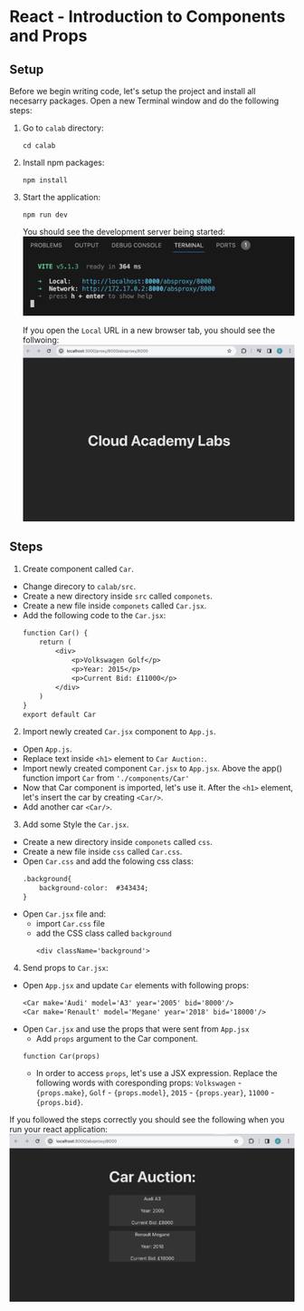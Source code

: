 # React - Introduction to Components and Props

## Setup 
Before we begin writing code, let's setup the project and install all necesarry packages.
Open a new Terminal window and do the following steps:

1. Go to `calab` directory:
    ```
    cd calab
    ```
2. Install npm packages:
    ```
    npm install
    ```
3. Start the application:
    ```
    npm run dev
    ```
    You should see the development server being started:
    [![Started](resources/started.png)]() 

    If you open the `Local` URL in a new browser tab, you should see the follwoing:
    [![Initial](resources/initial_screen.png)]()    


## Steps 

1. Create component called `Car`.
-   Change direcory to `calab/src`.
-   Create a new directory inside `src` called `componets`.
-   Create a new file inside `componets` called `Car.jsx`.
-   Add the following code to the `Car.jsx`:
    ```
    function Car() {
        return (
            <div>
                <p>Volkswagen Golf</p>
                <p>Year: 2015</p>
                <p>Current Bid: £11000</p>
            </div>
        )
    }
    export default Car
    ```

2. Import newly created `Car.jsx` component to `App.js`.
-   Open `App.js`.
-   Replace text inside `<h1>` element to `Car Auction:`.
-   Import newly created component `Car.jsx` to `App.jsx`. Above the app() function import `Car` from `'./components/Car'`
-   Now that Car component is imported, let's use it. After the `<h1>` element, let's insert the car by creating `<Car/>`.
-   Add another car `<Car/>`.

3. Add some Style the `Car.jsx`.
- Create a new directory inside `componets` called `css`.
- Create a new file inside `css` called `Car.css`.
- Open `Car.css` and add the folowing css class:
  ```
  .background{
      background-color:  #343434;
  }
  ```
- Open `Car.jsx` file and:
  - import `Car.css` file
  - add the CSS class called `background`
    ```
    <div className='background'>
    ```

4. Send props to `Car.jsx`:
-  Open `App.jsx` and update `Car` elements with following props:
    ```
    <Car make='Audi' model='A3' year='2005' bid='8000'/>
    <Car make='Renault' model='Megane' year='2018' bid='18000'/>
    ```
-   Open `Car.jsx` and use the props that were sent from `App.jsx`
    - Add `props` argument to the Car component.
    ```
    function Car(props)
    ```
    - In order to access `props`, let's use a JSX expression. Replace the following words with coresponding props:
    `Volkswagen` - `{props.make}`,
    `Golf` - `{props.model}`,
    `2015` - `{props.year}`,
    `11000` - `{props.bid}`.

If you followed the steps correctly you should see the following when you run your react application:
[![Result](resources/result.png)]()  

